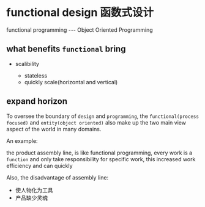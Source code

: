 # functional design 函数式设计

functional programming --- Object Oriented Programming

## what benefits `functional` bring

- scalibility

  - stateless
  - quickly scale(horizontal and vertical)

## expand horizon

To oversee the boundary of `design` and `programming`,
the `functional(process focused)` and `entity(object oriented)` also
make up the two main view aspect of the world in many domains.

An example:

the product assembly line, is like functional programming,
every work is a `function` and only take responsibility for
specific work, this increased work efficiency and can quickly

Also, the disadvantage of assembly line:

- 使人物化为工具
- 产品缺少灵魂
